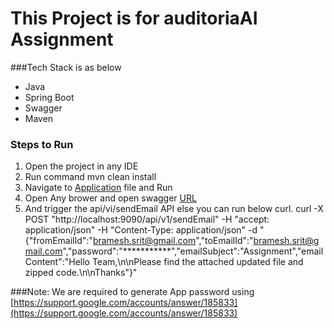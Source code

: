 # This Project is for auditoriaAI Assignment

###Tech Stack is as below
- Java
- Spring Boot
- Swagger
- Maven

### Steps to Run
1. Open the project in any IDE
2. Run command mvn clean install
3. Navigate to [Application](com/Application.java) file and Run
4. Open Any brower and open swagger [URL](http://localhost:9090/swagger-ui/index.html?configUrl=/v3/api-docs/swagger-config#/send-email-controller/sendEmail)
5. And trigger the api/vi/sendEmail API else you can run below curl.
   curl -X POST "http://localhost:9090/api/v1/sendEmail" -H "accept: application/json" -H "Content-Type: application/json" -d "{\"fromEmailId\":\"bramesh.srit@gmail.com\",\"toEmailId\":\"bramesh.srit@gmail.com\",\"password\":\"***********\",\"emailSubject\":\"Assignment\",\"emailContent\":\"Hello Team,\n\nPlease find the attached updated file and zipped code.\n\nThanks\"}"


###Note: 
We are required to generate App password using [https://support.google.com/accounts/answer/185833](https://support.google.com/accounts/answer/185833)